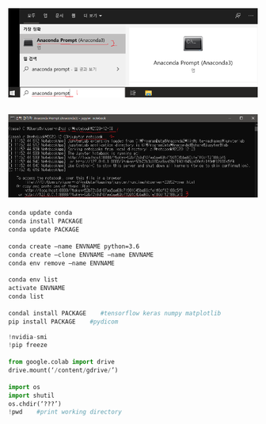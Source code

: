 ![search](./image/1.png)
---
![jupyter](./image/2.png)
---
```bash
conda update conda
conda install PACKAGE
conda update PACKAGE

conda create —name ENVNAME python=3.6
conda create —clone ENVNAME —name ENVNAME
conda env remove —name ENVNAME

conda env list
activate ENVNAME
conda list

condal install PACKAGE    #tensorflow keras numpy matplotlib
pip install PACKAGE    #pydicom
```

```python
!nvidia-smi
!pip freeze

from google.colab import drive
drive.mount(‘/content/gdrive/’)

import os
import shutil
os.chdir(‘???’)
!pwd    #print working directory
```
